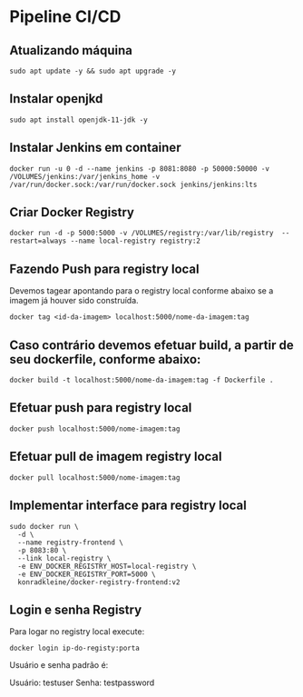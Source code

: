 # Pipeline CI/CD

## Atualizando máquina
```console
sudo apt update -y && sudo apt upgrade -y
```

##  Instalar openjkd
```console
sudo apt install openjdk-11-jdk -y
```

## Instalar Jenkins em container
```console
docker run -u 0 -d --name jenkins -p 8081:8080 -p 50000:50000 -v /VOLUMES/jenkins:/var/jenkins_home -v /var/run/docker.sock:/var/run/docker.sock jenkins/jenkins:lts
```
## Criar Docker Registry
```console
docker run -d -p 5000:5000 -v /VOLUMES/registry:/var/lib/registry  --restart=always --name local-registry registry:2
```
## Fazendo Push para registry local
Devemos tagear apontando para o registry local conforme abaixo se a imagem já houver sido construída.
```console
docker tag <id-da-imagem> localhost:5000/nome-da-imagem:tag
```
## Caso contrário devemos efetuar build, a partir de seu dockerfile, conforme abaixo:
```console
docker build -t localhost:5000/nome-da-imagem:tag -f Dockerfile .

```
## Efetuar push para registry local
```console
docker push localhost:5000/nome-imagem:tag

```
## Efetuar pull de imagem registry local
```console
docker pull localhost:5000/nome-imagem:tag
```

## Implementar interface para registry local
```console
sudo docker run \
  -d \
  --name registry-frontend \
  -p 8083:80 \
  --link local-registry \
  -e ENV_DOCKER_REGISTRY_HOST=local-registry \
  -e ENV_DOCKER_REGISTRY_PORT=5000 \
  konradkleine/docker-registry-frontend:v2
```

## Login e senha Registry
Para logar no registry local execute:
```console
docker login ip-do-registy:porta
```
Usuário e senha padrão é:

Usuário: testuser
Senha: testpassword